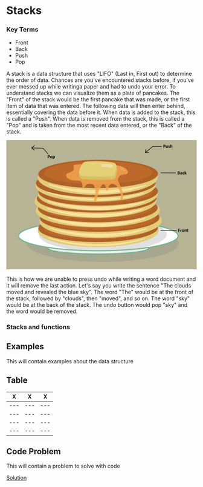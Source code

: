 # Stacks

### Key Terms

- Front
- Back
- Push
- Pop

A stack is a data structure that uses "LIFO" (Last in, First out) to determine the order of data.
Chances are you've encountered stacks before, if you've ever messed up while writinga paper and had to undo your error. 
To understand stacks we can visualize them as a plate of pancakes. 
The "Front" of the stack would be the first pancake that was made, or the first item of data that was entered. 
The following data will then enter behind, essentially covering the data before it. 
When data is added to the stack, this is called a "Push". When data is removed from the stack, this is called a "Pop" and is taken from the most recent data entered,
or the "Back" of the stack.

![pancake_design](pancake-stack.png)

This is how we are unable to press undo while writing a word document and it will remove the last action.
Let's say you write the sentence "The clouds moved and revealed the blue sky". The word "The" would be at the front of the stack, followed by "clouds", then "moved",
and so on. The word "sky" would be at the back of the stack. The undo button would pop "sky" and the word would be removed.

### Stacks and functions





## Examples

This will contain examples about the data structure

## Table

|   X   |   X   |   X   |
|  ---  |  ---  |  ---  |
|  ---  |  ---  |  ---  |
|  ---  |  ---  |  ---  |
|  ---  |  ---  |  ---  |
|  ---  |  ---  |  ---  |

## Code Problem

This will contain a problem to solve with code

[Solution](stack-solution.py)

